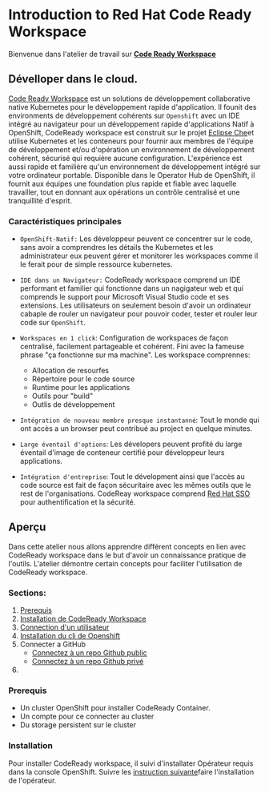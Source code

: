# Introduction to Red Hat Code Ready Workspace

Bienvenue dans l'atelier de travail sur [**Code Ready Workspace**](https://www.redhat.com/en/technologies/jboss-middleware/codeready-workspaces)


## Dévelloper dans le cloud.

[Code Ready Workspace](https://www.redhat.com/en/technologies/jboss-middleware/codeready-workspaces) est un solutions de développement collaborative native Kubernetes pour le développement rapide d'application. Il founit des environments de développement cohérents sur `Openshift` avec un IDE intégré au navigateur pour un développement rapide d'applications Natif à OpenShift, CodeReady workspace est construit sur le projet [Eclipse Che](https://www.eclipse.org/che/)et utilise Kubernetes et les conteneurs pour fournir aux membres de l'équipe de développement et/ou d'opération un environnement de développement cohérent, sécurisé qui requière aucune configuration. L'expérience est aussi rapide et familière qu'un environnement de développement intégré sur votre ordinateur portable. Disponible dans 
le Operator Hub de OpenShift, il fournit aux équipes une foundation plus rapide et fiable avec laquelle travailler, tout en donnant aux opérations un contrôle centralisé et une tranquillité d'esprit. 

### Caractéristiques principales

* `OpenShift-Natif:` Les développeur peuvent ce concentrer sur le code, sans avoir a comprendres les détails the Kubernetes et les administrateur eux peuvent gérer et monitorer les workspaces comme il le ferait pour de simple ressource kubernetes.

* `IDE dans un Navigateur:` CodeReady workspace comprend un IDE performant et familier qui fonctionne dans un nagigateur web et qui comprends le support pour Microsoft Visual Studio code et ses extensions. Les utilisateurs on seulement besoin d'avoir un ordinateur cabaple de rouler un navigateur pour pouvoir coder, tester et rouler leur code sur `OpenShift`.

* `Workspaces en 1 click`: Configuration de workspaces de façon centralisé, facilement partageable et cohérent. Fini avec la fameuse phrase "ça fonctionne sur ma machine". Les workspace comprennes:
    * Allocation de resourfes
    * Répertoire pour le code source
    * Runtime pour les applications
    * Outils pour "build"
    * Outlis de développement

* `Intégration de nouveau membre presque instantanné`: Tout le monde qui ont accès a un browser peut contribué au project en quelque minutes.

* `Large éventail d'options`: Les dévelopers peuvent profité du large éventail d'image de conteneur certifié pour développeur leurs applications.

* `Intégration d'entreprise`: Tout le dévelopment ainsi que l'accès au code source est fait de façon sécuritaire avec les mêmes outils que le rest de l'organisations.  CodeReay workspace comprend [Red Hat SSO](https://access.redhat.com/products/red-hat-single-sign-on) pour authentification et la sécurité.


## Aperçu

Dans cette atelier nous allons apprendre différent concepts en lien avec CodeReady workspace dans le but d'avoir un connaissance pratique de l'outils. L'atelier démontre certain concepts pour faciliter l'utilisation de CodeReady workspace.

### Sections:
 1. [Prerequis](#prerequis)
 2. [Installation de CodeReady Workspace](#installation)
 3. [Connection d'un utilisateur](docs/user-connection.md)
 4. [Installation du cli de Openshift](docs/cli-install.md)
 5. Connecter a GitHub
    * [Connectez à un repo Github public](docs/github-public.md)
    * [Connectez à un repo Github privé](docs/github-private.md)
5. 

### Prerequis

 * Un cluster OpenShift pour installer CodeReady Container.
 * Un compte pour ce connecter au cluster
 * Du storage persistent sur le cluster

### Installation

Pour installer CodeReady workspace, il suivi d'installater Opérateur requis dans la console OpenShift. Suivre les [instruction suivante](docs/install-operator.md)faire l'installation de l'opérateur.